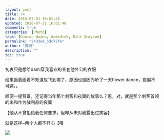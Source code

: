 ```yaml
---
layout: post
title: 74
date: 2016-07-31 16:01:46
updated: 2016-07-31 16:01:46
comments: true
categories: [Photo]
tags: [Damian Wayne, damidick, Dick Grayson]
permalink: "2433ed_bdc75fe"
author: "猫厨"
description: ""
toc: true
---
```


<p>初衷只是想给dami穿我喜欢的某套他外公的衣服</p> 
<p>结果画着画着不知道放飞到哪了，原因也是因为听了一天flower dance，跑偏不可避。。</p> 
<p>顺便一提背景，还记得当年那个刺客和夜翼的故事么？恩，对，就是那个刺客首领的米和作为战利品的夜翼</p> 
<p>【他从不曾拒绝我任何要求，但却从未对我露出过笑容】</p> 
<p>就是这样~两个人都不开心【喂</p>

![](https://nos.netease.com/imglf0/img/cVZNdzJtQk9JV2RReUdmTnF2NTdJOVh6Q2U5STdIdzFnd3M5SkpJSUFjc2tjMVBJeTJkTmJnPT0.jpg)